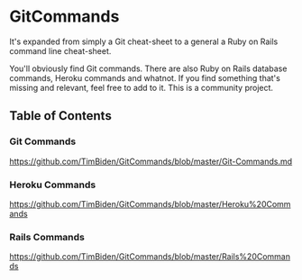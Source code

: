 # GitCommands
It's expanded from simply a Git cheat-sheet to a general a Ruby on Rails command line cheat-sheet.

You'll obviously find Git commands. There are also Ruby on Rails database commands, Heroku commands and whatnot. If you find something that's missing and relevant, feel free to add to it. This is a community project.

## Table of Contents ##

### Git Commands ###
https://github.com/TimBiden/GitCommands/blob/master/Git-Commands.md

### Heroku Commands ###
https://github.com/TimBiden/GitCommands/blob/master/Heroku%20Commands

### Rails Commands ###
https://github.com/TimBiden/GitCommands/blob/master/Rails%20Commands
